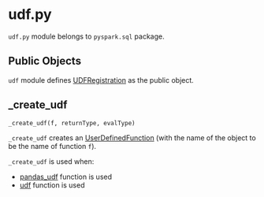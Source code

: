 # udf.py

`udf.py` module belongs to `pyspark.sql` package.

## <span id="all"> Public Objects

`udf` module defines [UDFRegistration](../../UDFRegistration.md) as the public object.

## <span id="_create_udf"> _create_udf

```python
_create_udf(f, returnType, evalType)
```

`_create_udf` creates an [UserDefinedFunction](../../UserDefinedFunction.md) (with the name of the object to be the name of function `f`).

`_create_udf` is used when:

* [pandas_udf](pandas/functions.md#pandas_udf) function is used
* [udf](functions.md#udf) function is used
